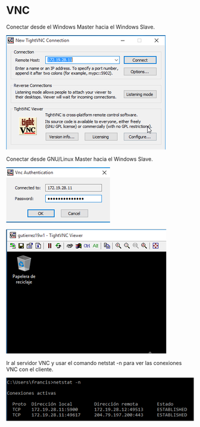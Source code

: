 
# VNC

Conectar desde el Windows Master hacia el Windows Slave.


![](Imagenes/1.png)

Conectar desde GNU/Linux Master hacia el Windows Slave.

![](Imagenes/2.png)

![](Imagenes/3.png)

Ir al servidor VNC y usar el comando netstat -n para ver las conexiones VNC con el cliente.

![](Imagenes/4.png)
